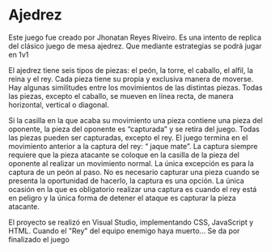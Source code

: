 # Ajedrez
 Este juego fue creado por Jhonatan Reyes Riveiro. Es una intento de replica del clásico juego de mesa ajedrez. Que mediante estrategias se podrá jugar en 1v1

El ajedrez tiene seis tipos de piezas: el peón, la torre, el caballo, el alfil, la reina y el rey. Cada pieza tiene su propia y exclusiva manera de moverse. Hay algunas similitudes entre los movimientos de las distintas piezas. Todas las piezas, excepto el caballo, se mueven en línea recta, de manera horizontal, vertical o diagonal. 

Si la casilla en la que acaba su movimiento una pieza contiene una pieza del oponente, la pieza del oponente es “capturada” y se retira del juego. Todas las piezas pueden ser capturadas, excepto el rey. El juego termina en el movimiento anterior a la captura del rey: “ jaque mate”. La captura siempre requiere que la pieza atacante se coloque en la casilla de la pieza del oponente al realizar un movimiento normal. La única excepción es para la captura de un peón al paso. No es necesario capturar una pieza cuando se presenta la oportunidad de hacerlo, la captura es una opción. La única ocasión en la que es obligatorio realizar una captura es cuando el rey está en peligro y la única forma de detener el ataque es capturar la pieza atacante.

El proyecto se realizó en Visual Studio, implementando CSS, JavaScript y HTML. Cuando el "Rey" del equipo enemigo haya muerto... Se da por finalizado el juego
